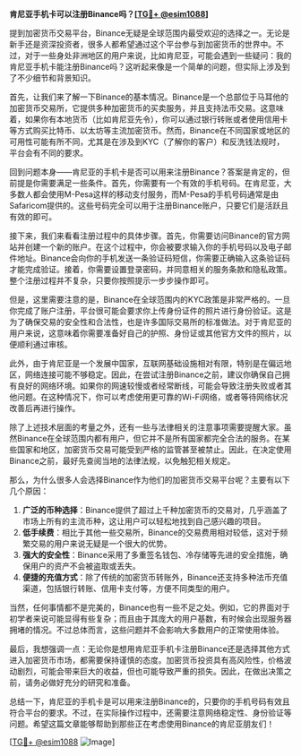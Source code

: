 **肯尼亚手机卡可以注册Binance吗？[[TG💪+ @esim1088](https://t.me/s/esim1088)]**

提到加密货币交易平台，Binance无疑是全球范围内最受欢迎的选择之一。无论是新手还是资深投资者，很多人都希望通过这个平台参与到加密货币的世界中。不过，对于一些身处非洲地区的用户来说，比如肯尼亚，可能会遇到一些疑问：我的肯尼亚手机卡能注册Binance吗？这听起来像是一个简单的问题，但实际上涉及到了不少细节和背景知识。

首先，让我们来了解一下Binance的基本情况。Binance是一个总部位于马耳他的加密货币交易所，它提供多种加密货币的买卖服务，并且支持法币交易。这意味着，如果你有本地货币（比如肯尼亚先令），你可以通过银行转账或者使用信用卡等方式购买比特币、以太坊等主流加密货币。然而，Binance在不同国家或地区的可用性可能有所不同，尤其是在涉及到KYC（了解你的客户）和反洗钱法规时，平台会有不同的要求。

回到问题本身——肯尼亚的手机卡是否可以用来注册Binance？答案是肯定的，但前提是你需要满足一些条件。首先，你需要有一个有效的手机号码。在肯尼亚，大多数人都会使用M-Pesa这样的移动支付服务，而M-Pesa的手机号码通常是由Safaricom提供的。这些号码完全可以用于注册Binance账户，只要它们是活跃且有效的即可。

接下来，我们来看看注册过程中的具体步骤。首先，你需要访问Binance的官方网站并创建一个新的账户。在这个过程中，你会被要求输入你的手机号码以及电子邮件地址。Binance会向你的手机发送一条验证码短信，你需要正确输入这条验证码才能完成验证。接着，你需要设置登录密码，并同意相关的服务条款和隐私政策。整个注册过程并不复杂，只要你按照提示一步步操作即可。

但是，这里需要注意的是，Binance在全球范围内的KYC政策是非常严格的。一旦你完成了账户注册，平台很可能会要求你上传身份证件的照片进行身份验证。这是为了确保交易的安全性和合法性，也是许多国际交易所的标准做法。对于肯尼亚的用户来说，这意味着你需要准备好自己的护照、身份证或其他官方文件的照片，以便顺利通过审核。

此外，由于肯尼亚是一个发展中国家，互联网基础设施相对有限，特别是在偏远地区，网络连接可能不够稳定。因此，在尝试注册Binance之前，建议你确保自己拥有良好的网络环境。如果你的网速较慢或者经常断线，可能会导致注册失败或者其他问题。在这种情况下，你可以考虑使用更可靠的Wi-Fi网络，或者等待网络状况改善后再进行操作。

除了上述技术层面的考量之外，还有一些与法律相关的注意事项需要提醒大家。虽然Binance在全球范围内都有用户，但它并不是所有国家都完全合法的服务。在某些国家和地区，加密货币交易可能受到严格的监管甚至被禁止。因此，在决定使用Binance之前，最好先查阅当地的法律法规，以免触犯相关规定。

那么，为什么很多人会选择Binance作为他们的加密货币交易平台呢？主要有以下几个原因：

1. **广泛的币种选择**：Binance提供了超过上千种加密货币的交易对，几乎涵盖了市场上所有的主流币种，这让用户可以轻松地找到自己感兴趣的项目。
2. **低手续费**：相比于其他一些交易所，Binance的交易费用相对较低，这对于频繁交易的用户来说无疑是一个很大的优势。
3. **强大的安全性**：Binance采用了多重签名钱包、冷存储等先进的安全措施，确保用户的资产不会被盗取或丢失。
4. **便捷的充值方式**：除了传统的加密货币转账外，Binance还支持多种法币充值渠道，包括银行转账、信用卡支付等，方便不同类型的用户。

当然，任何事情都不是完美的，Binance也有一些不足之处。例如，它的界面对于初学者来说可能显得有些复杂；而且由于其庞大的用户基数，有时候会出现服务器拥堵的情况。不过总体而言，这些问题并不会影响大多数用户的正常使用体验。

最后，我想强调一点：无论你是想用肯尼亚手机卡注册Binance还是选择其他方式进入加密货币市场，都需要保持谨慎的态度。加密货币投资具有高风险性，价格波动剧烈，可能会带来巨大的收益，但也可能导致严重的损失。因此，在做出决策之前，请务必做好充分的研究和准备。

总结一下，肯尼亚的手机卡是可以用来注册Binance的，只要你的手机号码有效且符合平台的要求。不过，在实际操作过程中，还需要注意网络稳定性、身份验证等问题。希望这篇文章能够帮助到那些正在考虑使用Binance的肯尼亚朋友们！

[[TG💪+ @esim1088](https://t.me/s/esim1088) ![Image](https://i.postimg.cc/4NQfJmqS/Snipaste-2025-05-13-00-14-12.png)]